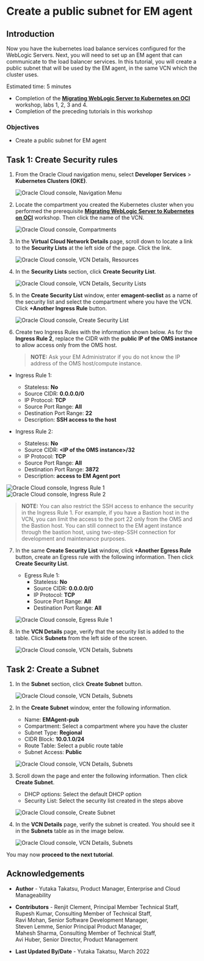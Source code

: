 # Create a public subnet for EM agent

## Introduction

Now you have the kubernetes load balance services configured for the WebLogic Servers. Next, you will need to set up an EM agent that can communicate to the load balancer services. In this tutorial, you will create a public subnet that will be used by the EM agent, in the same VCN which the cluster uses.

Estimated time: 5 minutes

* Completion of the **[Migrating WebLogic Server to Kubernetes on OCI](https://livelabs.oracle.com/pls/apex/dbpm/r/livelabs/view-workshop?wid=567)** workshop, labs 1, 2, 3 and 4.
* Completion of the preceding tutorials in this workshop


### Objectives
* Create a public subnet for EM agent

## **Task 1**: Create Security rules


1. From the Oracle Cloud navigation menu, select **Developer Services** > **Kubernetes Clusters (OKE)**.

   ![Oracle Cloud console, Navigation Menu](images/1-1-menu.png " ")

2. Locate the compartment you created the Kubernetes cluster when you performed the prerequisite **[Migrating WebLogic Server to Kubernetes on OCI](https://livelabs.oracle.com/pls/apex/dbpm/r/livelabs/workshop-attendee-2?p210_workshop_id=567&p210_type=2&session=102696148940850)** workshop. Then click the name of the VCN.

   ![Oracle Cloud console, Compartments](images/1-2-compartment.png " ")

3. In the **Virtual Cloud Network Details** page, scroll down to locate a link to the **Security Lists** at the left side of the page. Click the link.

   ![Oracle Cloud console, VCN Details, Resources](images/1-3-vcn.png " ")

4. In the **Security Lists** section, click **Create Security List**.

   ![Oracle Cloud console, VCN Details, Security Lists](images/1-4-vcn.png " ")

5. In the **Create Security List** window, enter **emagent-seclist** as a name of the security list and select the compartment where you have the VCN. Click **+Another Ingress Rule** button.

   ![Oracle Cloud console, Create Security List](images/1-5-vcn.png " ")

6. Create two Ingress Rules with the information shown below.  As for the **Ingress Rule 2**, replace the CIDR with the **public IP of the OMS instance** to allow access only from the OMS host.  


    > **NOTE:**  Ask your EM Administrator if you do not know the IP address of the OMS host/compute instance.

  * Ingress Rule 1:
      * Stateless: **No**
      * Source CIDR: **0.0.0.0/0**
      * IP Protocol: **TCP**
      * Source Port Range: **All**
      * Destination Port Range: **22**
      * Description: **SSH access to the host**

  * Ingress Rule 2:
      * Stateless: **No**
      * Source CIDR: **&lt;IP of the OMS instance&gt;/32**
      * IP Protocol: **TCP**
      * Source Port Range: **All**
      * Destination Port Range: **3872**
      * Description: **access to EM Agent port**

   ![Oracle Cloud console, Ingress Rule 1](images/1-6-vcn.png " ")
   ![Oracle Cloud console, Ingress Rule 2](images/1-7-vcn.png " ")

   > **NOTE:** You can also restrict the SSH access to enhance the security in the Ingress Rule 1. For example, if you have a Bastion host in the VCN, you can limit the access to the port 22 only from the OMS and the Bastion host. You can still connect to the EM agent instance through the bastion host, using two-step-SSH connection for development and maintenance purposes.


7. In the same **Create Security List** window, click **+Another Egress Rule** button, create an Egress rule with the following information. Then click **Create Security List**.

    * Egress Rule 1:
         * Stateless: **No**
         * Source CIDR: **0.0.0.0/0**
         * IP Protocol: **TCP**
         * Source Port Range: **All**
         * Destination Port Range: **All**

    ![Oracle Cloud console, Egress Rule 1](images/1-8-vcn.png " ")

8. In the **VCN Details** page, verify that the security list is added to the table. Click **Subnets** from the left side of the screen.


    ![Oracle Cloud console, VCN Details, Subnets](images/1-9-vcn.png " ")


## **Task 2**: Create a Subnet



1. In the **Subnet** section, click **Create Subnet** button.

    ![Oracle Cloud console, VCN Details, Subnets](images/2-1-vcn.png " ")

2. In the **Create Subnet** window, enter the following information.

    * Name: **EMAgent-pub**
    * Compartment: Select a compartment where you have the cluster
    * Subnet Type: **Regional**
    * CIDR Block: **10.0.1.0/24**
    * Route Table: Select a public route table
    * Subnet Access: **Public**


    ![Oracle Cloud console, VCN Details, Subnets](images/2-2-vcn.png " ")

3. Scroll down the page and enter the following information. Then click **Create Subnet**.

    * DHCP options: Select the default DHCP option
    * Security List: Select the security list created in the steps above

    ![Oracle Cloud console, Create Subnet](images/2-3-vcn.png " ")

4. In the **VCN Details** page, verify the subnet is created. You should see it in the **Subnets** table as in the image below.

    ![Oracle Cloud console, VCN Details, Subnets](images/2-4-vcn.png " ")




You may now **proceed to the next tutorial**.


## Acknowledgements

* **Author** - Yutaka Takatsu, Product Manager, Enterprise and Cloud Manageability
- **Contributors** -
Renjit Clement, Principal Member Technical Staff,  
Rupesh Kumar, Consulting Member of Technical Staff,  
Ravi Mohan, Senior Software Development Manager,  
Steven Lemme, Senior Principal Product Manager,  
Mahesh Sharma, Consulting Member of Technical Staff,  
Avi Huber, Senior Director, Product Management
* **Last Updated By/Date** - Yutaka Takatsu, March 2022

